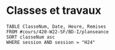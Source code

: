 # Classes et travaux
```dataview
TABLE ClasseNum, Date, Heure, Remises
FROM #cours/420-W22-SF/BD-I/planseance
SORT classeNum asc
WHERE session AND session = "H24"
```